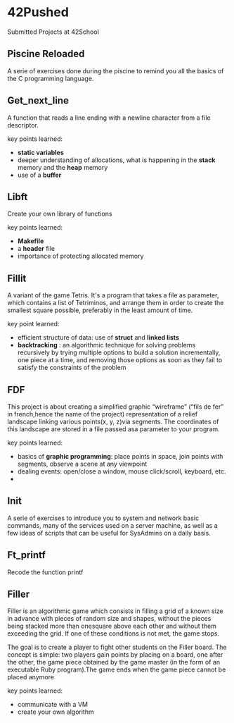 # 42Pushed
Submitted Projects at 42School

## Piscine Reloaded
A serie of exercises done during the piscine to remind you all the basics of the C programming language.

## Get_next_line
A function that reads a line ending with a newline character from a file descriptor.

key points learned:
- **static variables**
- deeper understanding of allocations, what is happening in the **stack** memory and the **heap** memory
- use of a **buffer**

## Libft
Create your own library of functions

key points learned:
- **Makefile**
- a **header** file
- importance of protecting allocated memory 

## Fillit
A variant of the game Tetris. It's a program that takes a file as parameter, which contains a list of Tetriminos, and arrange them in order to create the smallest square possible, preferably in the least amount of time.

key point learned:
- efficient structure of data: use of **struct** and **linked lists**
- **backtracking** : an algorithmic technique for solving problems recursively by trying multiple options to build a solution incrementally, one piece at a time, and removing those options as soon as they fail to satisfy the constraints of the problem

## FDF
This project is about creating a simplified graphic “wireframe” (“fils de fer” in french,hence the name of the project) representation of a relief landscape linking various points(x, y, z)via segments. The coordinates of this landscape are stored in a file passed asa parameter to your program.

key points learned:
- basics of **graphic programming**: place points in space, join points with segments, observe a scene at any viewpoint
- dealing events: open/close a window, mouse click/scroll, keyboard, etc.
- 

## Init
A serie of exercises to introduce you to system and network basic commands, many of the services used on a server machine, as well as a few ideas of  scripts that can be useful for SysAdmins on a daily basis.

## Ft_printf
Recode the function printf

## Filler
Filler is an algorithmic game which consists in filling a grid of a known size in advance with pieces of random size and shapes, without the pieces being stacked more than onesquare above each other and without them exceeding the grid. If one of these conditions is not met, the game stops.

The goal is to create a player to fight other students on the Filler board. The concept is simple: two players gain points by placing on a board, one after the other, the game piece obtained by the game master (in the form of an executable Ruby program).The game ends when the game piece cannot be placed anymore

key points learned:
- communicate with a VM
- create your own algorithm
